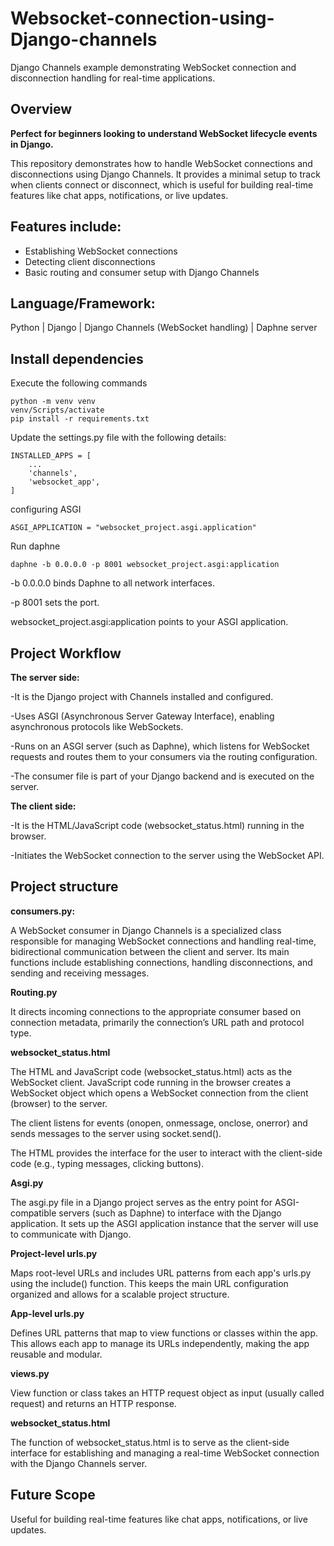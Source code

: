 # Websocket-connection-using-Django-channels
Django Channels example demonstrating WebSocket connection and disconnection handling for real-time applications.

## Overview

**Perfect for beginners looking to understand WebSocket lifecycle events in Django.**

This repository demonstrates how to handle WebSocket connections and disconnections using Django Channels. It provides a minimal setup to track when clients connect or disconnect, which is useful for building real-time features like chat apps, notifications, or live updates.

## **Features include:**
- Establishing WebSocket connections
- Detecting client disconnections
- Basic routing and consumer setup with Django Channels
  
 ## **Language/Framework:**
Python | Django | Django Channels (WebSocket handling) | Daphne server

## Install dependencies
Execute the following commands

```
python -m venv venv
venv/Scripts/activate
pip install -r requirements.txt

```

Update the settings.py file with the following details:
```
INSTALLED_APPS = [
    ...
    'channels',
    'websocket_app',
]
```
configuring ASGI

```
ASGI_APPLICATION = "websocket_project.asgi.application"
```
Run daphne
```
daphne -b 0.0.0.0 -p 8001 websocket_project.asgi:application
```
-b 0.0.0.0 binds Daphne to all network interfaces.

-p 8001 sets the port.

websocket_project.asgi:application points to your ASGI application.

## Project Workflow
**The server side:**

-It is the Django project with Channels installed and configured.

-Uses ASGI (Asynchronous Server Gateway Interface), enabling asynchronous protocols like WebSockets.

-Runs on an ASGI server (such as Daphne), which listens for WebSocket requests and routes them to your consumers via the routing configuration.

-The consumer file is part of your Django backend and is executed on the server.

**The client side:**

-It is the HTML/JavaScript code (websocket_status.html) running in the browser.

-Initiates the WebSocket connection to the server using the WebSocket API.

## Project structure

**consumers.py:**

A WebSocket consumer in Django Channels is a specialized class responsible for managing WebSocket connections and handling real-time, bidirectional communication between the client and server. Its main functions include establishing connections, handling disconnections, and sending and receiving messages.

**Routing.py**

It directs incoming connections to the appropriate consumer based on connection metadata, primarily the connection’s URL path and protocol type.

**websocket_status.html**

The HTML and JavaScript code (websocket_status.html) acts as the WebSocket client. JavaScript code running in the browser creates a WebSocket object which opens a WebSocket connection from the client (browser) to the server. 

The client listens for events (onopen, onmessage, onclose, onerror) and sends messages to the server using socket.send(). 

The HTML provides the interface for the user to interact with the client-side code (e.g., typing messages, clicking buttons).

**Asgi.py**

The asgi.py file in a Django project serves as the entry point for ASGI-compatible servers (such as Daphne) to interface with the Django application. It sets up the ASGI application instance that the server will use to communicate with Django. 

**Project-level urls.py**

Maps root-level URLs and includes URL patterns from each app's urls.py using the include() function. This keeps the main URL configuration organized and allows for a scalable project structure.

**App-level urls.py**

Defines URL patterns that map to view functions or classes within the app. This allows each app to manage its URLs independently, making the app reusable and modular.

**views.py**

View function or class takes an HTTP request object as input (usually called request) and returns an HTTP response.

**websocket_status.html**

The function of websocket_status.html is to serve as the client-side interface for establishing and managing a real-time WebSocket connection with the Django Channels server.
   

## Future Scope
Useful for building real-time features like chat apps, notifications, or live updates.

  
